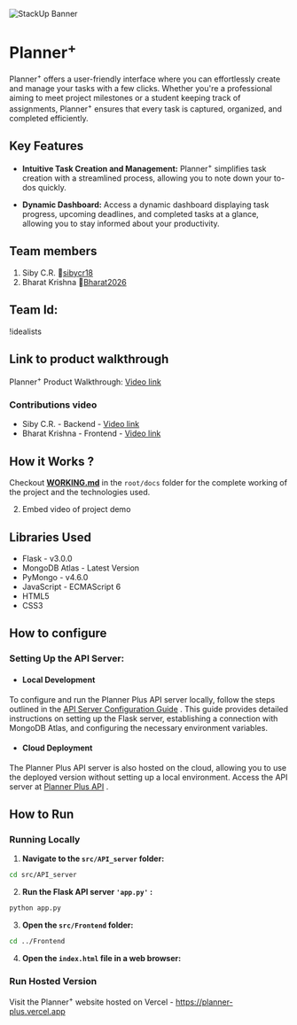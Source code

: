 ![StackUp Banner](https://tinkerhub.frappe.cloud/files/stackup%20banner.jpeg)

# Planner<sup>+</sup>
Planner<sup>+</sup> offers a user-friendly interface where you can effortlessly create and manage your tasks with a few clicks. Whether you're a professional aiming to meet project milestones or a student keeping track of assignments, Planner<sup>+</sup> ensures that every task is captured, organized, and completed efficiently.

## Key Features

*  **Intuitive Task Creation and Management:**
Planner<sup>+</sup> simplifies task creation with a streamlined process, allowing you to note down your to-dos quickly.

*  **Dynamic Dashboard:**
Access a dynamic dashboard displaying task progress, upcoming deadlines, and completed tasks at a glance, allowing you to stay informed about your productivity.


## Team members
1. Siby C.R. 🔗[sibycr18](https://github.com/sibycr18)
2. Bharat Krishna 🔗[Bharat2026](https://github.com/Bharat2026)


## Team Id:
!idealists

## Link to product walkthrough
Planner<sup>+</sup> Product Walkthrough: [Video link](https://youtu.be/hsQvLRrpYTQ)

### Contributions video
- Siby C.R. - Backend - [Video link](https://youtu.be/7SV0M6AxyxU)
- Bharat Krishna - Frontend - [Video link](https://youtu.be/VZL65VZ0Xf4)

## How it Works ?
Checkout **[WORKING.md](docs/WORKING.md)** in the `root/docs` folder for the complete working of the project and the technologies used.

2. Embed video of project demo


## Libraries Used
- Flask - v3.0.0
- MongoDB Atlas - Latest Version
- PyMongo - v4.6.0
- JavaScript - ECMAScript 6
- HTML5
- CSS3


## How to configure

### Setting Up the API Server:

- #### Local Development
To configure and run the Planner Plus API server locally, follow the steps outlined in the [API Server Configuration Guide](/src/API_server/README.md) . This guide provides detailed instructions on setting up the Flask server, establishing a connection with MongoDB Atlas, and configuring the necessary environment variables.

- #### Cloud Deployment
The Planner Plus API server is also hosted on the cloud, allowing you to use the deployed version without setting up a local environment. Access the API server at [Planner Plus API](https://planner-plus-server-c35af645f504.herokuapp.com) .

## How to Run

### Running Locally
1.  **Navigate to the `src/API_server` folder:** 
 ```bash 
 cd src/API_server 
 ``` 
2.  **Run the Flask API server  `'app.py'` :**  
 ```bash 
python app.py 
```
3.  **Open the `src/Frontend` folder:**  
```bash 
cd ../Frontend 
```
4.  **Open the `index.html` file in a web browser:** 

### Run Hosted Version
Visit the Planner<sup>+</sup> website hosted on Vercel - https://planner-plus.vercel.app